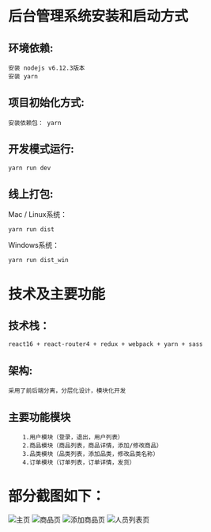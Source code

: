 # 后台管理系统安装和启动方式
## 环境依赖:
```
安装 nodejs v6.12.3版本
安装 yarn
```
## 项目初始化方式:
```
安装依赖包： yarn
```
## 开发模式运行:
```
yarn run dev
```
## 线上打包:
Mac / Linux系统：
```
yarn run dist
```
Windows系统：
```
yarn run dist_win
```
# 技术及主要功能
## 技术栈：
```
react16 + react-router4 + redux + webpack + yarn + sass
```
## 架构:
    采用了前后端分离，分层化设计，模块化开发
## 主要功能模块
```
    1.用户模块（登录，退出，用户列表）
    2.商品模块（商品列表，商品详情，添加/修改商品）
    3.品类模块（品类列表，添加品类，修改品类名称）
    4.订单模块（订单列表，订单详情，发货）
```
# 部分截图如下：

![主页](https://raw.githubusercontent.com/dj49846917/react-system/master/static/goods.png)
![商品页](https://raw.githubusercontent.com/dj49846917/react-system/master/static/goods.png)
![添加商品页](https://raw.githubusercontent.com/dj49846917/react-system/master/static/addGoods.png)
![人员列表页](https://raw.githubusercontent.com/dj49846917/react-system/master/static/personList.png)


